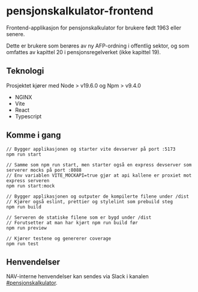 # pensjonskalkulator-frontend

Frontend-applikasjon for pensjonskalkulator for brukere født 1963 eller senere.

Dette er brukere som berøres av ny AFP-ordning i offentlig sektor, og som omfattes av kapittel 20 i pensjonsregelverket (ikke kapittel 19).

## Teknologi

Prosjektet kjører med Node > v19.6.0 og Npm > v9.4.0

- NGINX
- Vite
- React
- Typescript

## Komme i gang

```
// Bygger applikasjonen og starter vite devserver på port :5173
npm run start
```

```
// Samme som npm run start, men starter også en express devserver som serverer mocks på port :8088
// Env variablen VITE_MOCKAPI=true gjør at api kallene er proxiet mot express serveren
npm run start:mock
```

```
// Bygger applikasjonen og outputer de kompilerte filene under /dist
// Kjører også eslint, prettier og stylelint som prebuild steg
npm run build
```

```
// Serveren de statiske filene som er bygd under /dist
// Forutsetter at man har kjørt npm run build før
npm run preview
```

```
// Kjører testene og genererer coverage
npm run test
```

## Henvendelser

NAV-interne henvendelser kan sendes via Slack i kanalen [#pensjonskalkulator](https://nav-it.slack.com/archives/C04M46SPSRL).

